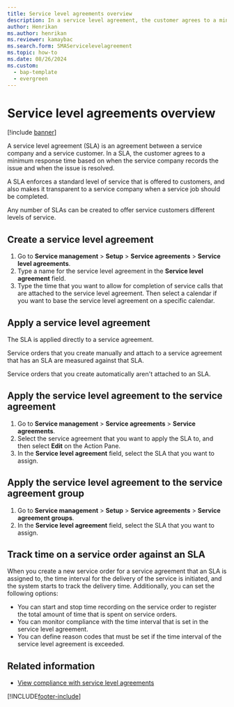 ```yaml
---
title: Service level agreements overview
description: In a service level agreement, the customer agrees to a minimum response time based on when the service company records the issue and when the issue is resolved.
author: Henrikan
ms.author: henrikan
ms.reviewer: kamaybac
ms.search.form: SMAServicelevelagreement
ms.topic: how-to
ms.date: 08/26/2024
ms.custom: 
  - bap-template
  - evergreen
---
```


# Service level agreements overview

[!include [banner](../includes/banner.md)]

A service level agreement (SLA) is an agreement between a service company and a service customer. In a SLA, the customer agrees to a minimum response time based on when the service company records the issue and when the issue is resolved.

A SLA enforces a standard level of service that is offered to customers, and also makes it transparent to a service company when a service job should be completed.

Any number of SLAs can be created to offer service customers different levels of service.

## Create a service level agreement

1. Go to **Service management** \> **Setup** \> **Service agreements** \> **Service level agreements**.
1. Type a name for the service level agreement in the **Service level agreement** field.
1. Type the time that you want to allow for completion of service calls that are attached to the service level agreement. Then select a calendar if you want to base the service level agreement on a specific calendar.

## Apply a service level agreement

The SLA is applied directly to a service agreement.

Service orders that you create manually and attach to a service agreement that has an SLA are measured against that SLA.

Service orders that you create automatically aren't attached to an SLA.

## Apply the service level agreement to the service agreement

1. Go to **Service management** \> **Service agreements** \> **Service agreements**.
1. Select the service agreement that you want to apply the SLA to, and then select **Edit** on the Action Pane.
1. In the **Service level agreement** field, select the SLA that you want to assign.

## Apply the service level agreement to the service agreement group

1. Go to **Service management** \> **Setup** \> **Service agreements** \> **Service agreement groups**.
1. In the **Service level agreement** field, select the SLA that you want to assign.

## Track time on a service order against an SLA

When you create a new service order for a service agreement that an SLA is assigned to, the time interval for the delivery of the service is initiated, and the system starts to track the delivery time. Additionally, you can set the following options:

- You can start and stop time recording on the service order to register the total amount of time that is spent on service orders.
- You can monitor compliance with the time interval that is set in the service level agreement.
- You can define reason codes that must be set if the time interval of the service level agreement is exceeded.

## Related information

- [View compliance with service level agreements](view-compliance-with-service-level-agreements.md)

[!INCLUDE[footer-include](../../includes/footer-banner.md)]
